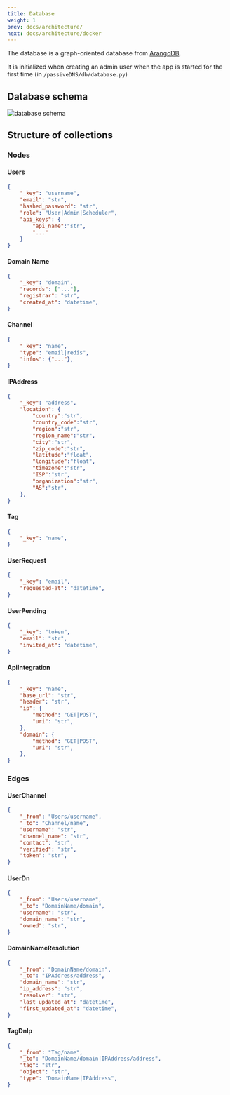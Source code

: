 ```yaml
---
title: Database
weight: 1
prev: docs/architecture/
next: docs/architecture/docker
---
```


The database is a graph-oriented database from [ArangoDB](https://arangodb.com/).

It is initialized when creating an admin user when the app is started for the first time (in `/passiveDNS/db/database.py`)

## Database schema

![database schema](/screenshots/ArangoDB_PassiveDNS.drawio.png)

## Structure of collections

### Nodes

#### Users

```json
{
    "_key": "username",
    "email": "str",
    "hashed_password": "str",
    "role": "User|Admin|Scheduler",
    "api_keys": {
        "api_name":"str",
        "..."
    }
}

```

#### Domain Name

```json
{
    "_key": "domain",
    "records": ["..."],
    "registrar": "str",
    "created_at": "datetime",
}

```

#### Channel

```json
{
    "_key": "name",
    "type": "email|redis",
    "infos": {"..."},
}

```

#### IPAddress

```json
{
    "_key": "address",
    "location": {
        "country":"str",
        "country_code":"str",
        "region":"str",
        "region_name":"str",
        "city":"str",
        "zip_code":"str",
        "latitude":"float",
        "longitude":"float",
        "timezone":"str",
        "ISP":"str",
        "organization":"str",
        "AS":"str",
    },
}

```

#### Tag

```json
{
    "_key": "name",
}

```

#### UserRequest

```json
{
    "_key": "email",
    "requested-at": "datetime",
}

```

#### UserPending

```json
{
    "_key": "token",
    "email": "str",
    "invited_at": "datetime",
}

```

#### ApiIntegration

```json
{
    "_key": "name",
    "base_url": "str",
    "header": "str",
    "ip": {
        "method": "GET|POST",
        "uri": "str",
    },
    "domain": {
        "method": "GET|POST",
        "uri": "str",
    },
}

```

### Edges

#### UserChannel

```json
{
    "_from": "Users/username",
    "_to": "Channel/name",
    "username": "str",
    "channel_name": "str",
    "contact": "str",
    "verified": "str",
    "token": "str",
}

```

#### UserDn

```json
{
    "_from": "Users/username",
    "_to": "DomainName/domain",
    "username": "str",
    "domain_name": "str",
    "owned": "str",
}

```

#### DomainNameResolution

```json
{
    "_from": "DomainName/domain",
    "_to": "IPAddress/address",
    "domain_name": "str",
    "ip_address": "str",
    "resolver": "str",
    "last_updated_at": "datetime",
    "first_updated_at": "datetime",
}

```

#### TagDnIp

```json
{
    "_from": "Tag/name",
    "_to": "DomainName/domain|IPAddress/address",
    "tag": "str",
    "object": "str",
    "type": "DomainName|IPAddress",
}

```